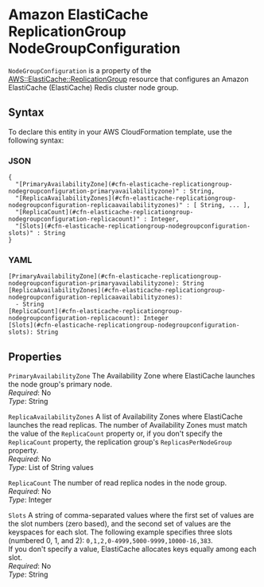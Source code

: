 # Amazon ElastiCache ReplicationGroup NodeGroupConfiguration<a name="aws-properties-elasticache-replicationgroup-nodegroupconfiguration"></a>

`NodeGroupConfiguration` is a property of the [AWS::ElastiCache::ReplicationGroup](aws-resource-elasticache-replicationgroup.md) resource that configures an Amazon ElastiCache \(ElastiCache\) Redis cluster node group\.

## Syntax<a name="w3ab2c21c14d962b5"></a>

To declare this entity in your AWS CloudFormation template, use the following syntax:

### JSON<a name="aws-properties-elasticache-replicationgroup-nodegroupconfiguration-syntax.json"></a>

```
{
  "[PrimaryAvailabilityZone](#cfn-elasticache-replicationgroup-nodegroupconfiguration-primaryavailabilityzone)" : String,
  "[ReplicaAvailabilityZones](#cfn-elasticache-replicationgroup-nodegroupconfiguration-replicaavailabilityzones)" : [ String, ... ],
  "[ReplicaCount](#cfn-elasticache-replicationgroup-nodegroupconfiguration-replicacount)" : Integer,
  "[Slots](#cfn-elasticache-replicationgroup-nodegroupconfiguration-slots)" : String
}
```

### YAML<a name="aws-properties-elasticache-replicationgroup-nodegroupconfiguration-syntax.yaml"></a>

```
[PrimaryAvailabilityZone](#cfn-elasticache-replicationgroup-nodegroupconfiguration-primaryavailabilityzone): String
[ReplicaAvailabilityZones](#cfn-elasticache-replicationgroup-nodegroupconfiguration-replicaavailabilityzones):
  - String
[ReplicaCount](#cfn-elasticache-replicationgroup-nodegroupconfiguration-replicacount): Integer
[Slots](#cfn-elasticache-replicationgroup-nodegroupconfiguration-slots): String
```

## Properties<a name="w3ab2c21c14d962b7"></a>

`PrimaryAvailabilityZone`  <a name="cfn-elasticache-replicationgroup-nodegroupconfiguration-primaryavailabilityzone"></a>
The Availability Zone where ElastiCache launches the node group's primary node\.  
*Required*: No  
*Type*: String

`ReplicaAvailabilityZones`  <a name="cfn-elasticache-replicationgroup-nodegroupconfiguration-replicaavailabilityzones"></a>
A list of Availability Zones where ElastiCache launches the read replicas\. The number of Availability Zones must match the value of the `ReplicaCount` property or, if you don't specify the `ReplicaCount` property, the replication group's `ReplicasPerNodeGroup` property\.  
*Required*: No  
*Type*: List of String values

`ReplicaCount`  <a name="cfn-elasticache-replicationgroup-nodegroupconfiguration-replicacount"></a>
The number of read replica nodes in the node group\.  
*Required*: No  
*Type*: Integer

`Slots`  <a name="cfn-elasticache-replicationgroup-nodegroupconfiguration-slots"></a>
A string of comma\-separated values where the first set of values are the slot numbers \(zero based\), and the second set of values are the keyspaces for each slot\. The following example specifies three slots \(numbered 0, 1, and 2\): `0,1,2,0-4999,5000-9999,10000-16,383`\.  
If you don't specify a value, ElastiCache allocates keys equally among each slot\.  
*Required*: No  
*Type*: String
